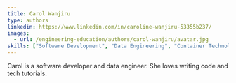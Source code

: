 ```yaml
---
title: Carol Wanjiru
type: authors
linkedin: https://www.linkedin.com/in/caroline-wanjiru-53355b237/
images:
  - url: /engineering-education/authors/carol-wanjiru/avatar.jpg 
skills: ["Software Development", "Data Engineering", "Container Technology"]
---
```

Carol is a software developer and data engineer. She loves writing code and tech tutorials.